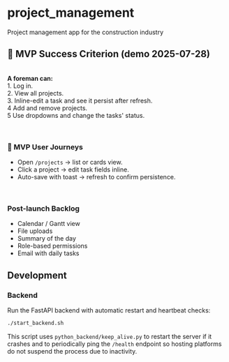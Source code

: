 # project_management
Project management app for the construction industry
<br>
## 🚀 MVP Success Criterion (demo 2025-07-28)
<br>**A foreman can:**<br>1. Log in.<br>2. View all projects.<br>3. Inline-edit a task and see it persist after refresh.<br>4 Add and remove projects.<br>5 Use dropdowns and change the tasks' status.

<br>

### 🚀 MVP User Journeys<br>
- Open `/projects` → list or cards view.<br>
- Click a project → edit task fields inline.<br>
- Auto-save with toast → refresh to confirm persistence.<br>

<br>

### Post-launch Backlog<br>
- Calendar / Gantt view<br>
- File uploads<br>
- Summary of the day<br>
- Role-based permissions<br>
- Email with daily tasks

## Development

### Backend

Run the FastAPI backend with automatic restart and heartbeat checks:

```bash
./start_backend.sh
```

This script uses `python_backend/keep_alive.py` to restart the server if it
crashes and to periodically ping the `/health` endpoint so hosting platforms do
not suspend the process due to inactivity.

